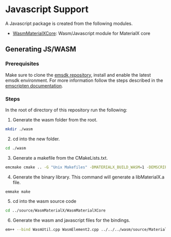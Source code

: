 # Javascript Support

A Javascript package is created from the following modules.

- [WasmMaterialXCore](WasmMaterialXCore): Wasm/Javascript module for MaterialX core

## Generating JS/WASM

### Prerequisites

Make sure to clone the [emsdk repository](https://github.com/emscripten-core/emsdk), install and enable the latest emsdk environment.
For more information follow the steps described in the [emscripten documentation](https://emscripten.org/docs/getting_started/downloads.html). 

### Steps
In the root of directory of this repository run the following:

1. Generate the wasm folder from the root.

```sh
mkdir ./wasm
```

2. cd into the new folder.

```sh
cd ./wasm
```

3. Generate a makefile from the CMakeLists.txt. 

```sh
emcmake cmake .. -G "Unix Makefiles" -DMATERIALX_BUILD_WASM=1 -DEMSCRIPTEN=1
```

4. Generate the binary library. This command will generate a libMaterialX.a file.

```sh
emmake make
```

5. cd into the wasm source code

```sh
cd ../source/WasmMaterialX/WasmMaterialXCore
```

6. Generate the wasm and javascript files for the bindings.

```sh
em++ --bind WasmUtil.cpp WasmElement2.cpp ../../../wasm/source/MaterialXCore/libMaterialXCore.a -I../../ -std=c++11 -s WASM=1 -s DISABLE_EXCEPTION_CATCHING=0 -o ../MaterialXCore.js
```